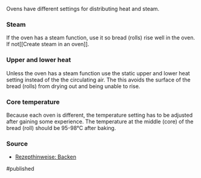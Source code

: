 Ovens have different settings for distributing heat and steam. 

### Steam
If the oven has a steam function, use it so bread (rolls) rise well in the oven. If not[[Create steam in an oven]].

### Upper and lower heat 
Unless the oven has a steam function use the static upper and lower heat setting instead of the the circulating air. The this avoids the surface of the bread (rolls) from drying out and being unable to rise.  

### Core temperature
Because each oven is different, the temperature setting has to be adjusted after gaining some experience. The temperature at the middle (core) of the bread (roll) should be 95-98°C after baking. 

### Source
- [Rezepthinweise: Backen](https://www.ploetzblog.de/rezepthinweise/)

#published 